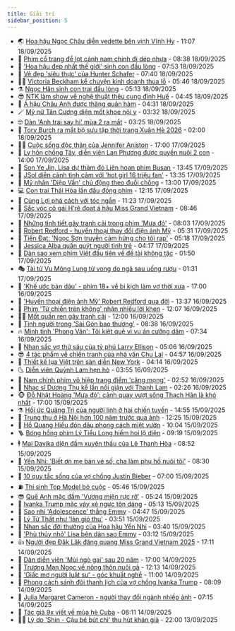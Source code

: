 ```yaml
---
title: Giải trí
sidebar_position: 5
---
```


<!-- vnexpress-giai-tri:START -->
- 🌏 [Hoa hậu Ngọc Châu diễn vedette bên vịnh Vĩnh Hy](https://vnexpress.net/hoa-hau-ngoc-chau-dien-vedette-ben-vinh-vinh-hy-4940715.html) - 11:07 18/09/2025
- 💫 [Phim cổ trang để lọt cảnh nam chính đi dép nhựa](https://vnexpress.net/phim-co-trang-de-lot-canh-nam-chinh-di-dep-nhua-4940546.html) - 08:38 18/09/2025
- 🌮 [&#39;Hoa hậu đẹp nhất thế giới&#39; sinh con đầu lòng](https://vnexpress.net/hoa-hau-dep-nhat-the-gioi-sinh-con-dau-long-4940608.html) - 07:53 18/09/2025
- 🧠 [Vẻ đẹp &#39;siêu thực&#39; của Hunter Schafer](https://vnexpress.net/ve-dep-sieu-thuc-cua-hunter-schafer-4939778.html) - 07:40 18/09/2025
- 👨‍🏫 [Victoria Beckham kể chuyện kinh doanh thua lỗ](https://vnexpress.net/victoria-beckham-ke-chuyen-kinh-doanh-thua-lo-4940511.html) - 05:46 18/09/2025
- ⚗️ [Ngọc Hân sinh con trai đầu lòng](https://vnexpress.net/ngoc-han-sinh-con-trai-dau-long-4940623.html) - 05:13 18/09/2025
- 😎 [NTK làm show về nghệ thuật thêu cung đình Huế](https://vnexpress.net/ntk-lam-show-ve-nghe-thuat-theu-cung-dinh-hue-4940076.html) - 04:45 18/09/2025
- 🫣 [Á hậu Châu Anh được thăng quân hàm](https://vnexpress.net/a-hau-chau-anh-duoc-thang-quan-ham-4940534.html) - 04:31 18/09/2025
- 🪄 [Mỹ nữ Tân Cương diện mốt khoe nội y](https://vnexpress.net/my-nu-tan-cuong-dien-mot-khoe-noi-y-4940247.html) - 03:32 18/09/2025
- 🤓 [Dàn &#39;Anh trai say hi&#39; mùa 2 ra mắt](https://vnexpress.net/dan-anh-trai-say-hi-mua-2-ra-mat-4940398.html) - 03:25 18/09/2025
- 🫶 [Tory Burch ra mắt bộ sưu tập thời trang Xuân Hè 2026](https://vnexpress.net/tory-burch-ra-mat-bo-suu-tap-thoi-trang-xuan-he-2026-4940070.html) - 02:00 18/09/2025
- 🧑‍🏫 [Cuộc sống độc thân của Jennifer Aniston](https://vnexpress.net/cuoc-song-doc-than-cua-jennifer-aniston-4939259.html) - 17:00 17/09/2025
- 🦄 [Ly hôn chồng Tây, diễn viên Lan Phương được quyền nuôi 2 con](https://vnexpress.net/ly-hon-chong-tay-dien-vien-lan-phuong-duoc-quyen-nuoi-2-con-4940319.html) - 14:00 17/09/2025
- 💫 [Son Ye Jin, Lisa dự thảm đỏ Liên hoan phim Busan](https://vnexpress.net/son-ye-jin-lisa-du-tham-do-lien-hoan-phim-busan-4940364.html) - 13:45 17/09/2025
- 🎊 [JSol diễn cảnh tình cảm với &#39;hot girl 16 triệu fan&#39;](https://vnexpress.net/jsol-dien-canh-tinh-cam-voi-hot-girl-16-trieu-fan-4940166.html) - 13:35 17/09/2025
- 👹 [Mỹ nhân &#39;Diệp Vấn&#39; chủ động theo đuổi chồng](https://vnexpress.net/my-nhan-diep-van-chu-dong-theo-duoi-chong-4939823.html) - 13:00 17/09/2025
- 💻 [Con trai Thái Hòa lần đầu đóng phim](https://vnexpress.net/con-trai-thai-hoa-lan-dau-dong-phim-4939911.html) - 12:15 17/09/2025
- 🤡 [Củng Lợi phá cách với tóc ngắn](https://vnexpress.net/cung-loi-pha-cach-voi-toc-ngan-4940171.html) - 11:23 17/09/2025
- 🥰 [Sắc vóc cô gái H&#39;rê đoạt á hậu Miss Grand Vietnam](https://vnexpress.net/sac-voc-co-gai-h-re-doat-a-hau-miss-grand-vietnam-4939745.html) - 08:46 17/09/2025
- 🚀 [Những tình tiết gây tranh cãi trong phim &#39;Mưa đỏ&#39;](https://vnexpress.net/tinh-tiet-phim-mua-do-vap-phan-ung-4939283.html) - 08:03 17/09/2025
- 📝 [Robert Redford - huyền thoại thay đổi điện ảnh Mỹ](https://vnexpress.net/robert-redford-huyen-thoai-thay-doi-dien-anh-my-4939986.html) - 05:31 17/09/2025
- 🐲 [Tiến Đạt: &#39;Ngọc Sơn truyền cảm hứng cho tôi rap&#39;](https://vnexpress.net/tien-dat-ngoc-son-truyen-cam-hung-cho-toi-rap-4939894.html) - 05:18 17/09/2025
- 🎃 [Jessica Alba quấn quýt người tình trẻ](https://vnexpress.net/jessica-alba-quan-quyt-nguoi-tinh-tre-4940006.html) - 04:17 17/09/2025
- 🤠 [Dàn sao xem phim Việt đầu tiên về đề tài không tặc](https://vnexpress.net/dan-sao-xem-phim-viet-dau-tien-ve-de-tai-khong-tac-4939998.html) - 01:50 17/09/2025
- 🎭 [Tài tử Vu Mông Lung tử vong do ngã sau uống rượu](https://vnexpress.net/tai-tu-vu-mong-lung-tu-vong-do-nga-sau-uong-ruou-4939992.html) - 01:31 17/09/2025
- 🧰 [&#39;Khế ước bán dâu&#39; - phim 18+ về bi kịch làm vợ thời xưa](https://vnexpress.net/giai-tri/phim/thu-vien-phim/khe-uoc-ban-dau-838) - 17:00 16/09/2025
- 🦍 [&#39;Huyền thoại điện ảnh Mỹ&#39; Robert Redford qua đời](https://vnexpress.net/huyen-thoai-dien-anh-my-robert-redford-qua-doi-4939900.html) - 13:37 16/09/2025
- 🌝 [Phim &#39;Tử chiến trên không&#39; nhận nhiều lời khen](https://vnexpress.net/phim-tu-chien-tren-khong-nhan-nhieu-loi-khen-4939876.html) - 12:07 16/09/2025
- 🧑‍💻 [Mốt quần ren gây tranh cãi](https://vnexpress.net/mot-quan-ren-gay-tranh-cai-4939815.html) - 12:00 16/09/2025
- 🥸 [Tình người trong &#39;Sài Gòn bao thương&#39;](https://vnexpress.net/tinh-nguoi-trong-sai-gon-bao-thuong-4938895.html) - 08:38 16/09/2025
- 🔥 [Minh tinh &#39;Phong Vân&#39;: Tôi kiệt quệ vì vụ án cưỡng dâm](https://vnexpress.net/minh-tinh-phong-van-toi-kiet-que-vi-vu-an-cuong-dam-4939707.html) - 07:34 16/09/2025
- 🐎 [Nhan sắc vợ thứ sáu của tỷ phú Larry Ellison](https://vnexpress.net/nhan-sac-vo-thu-sau-cua-ty-phu-larry-ellison-4939549.html) - 05:06 16/09/2025
- 😎 [4 tác phẩm về chiến tranh của nhà văn Chu Lai](https://vnexpress.net/4-tac-pham-ve-chien-tranh-cua-nha-van-chu-lai-4939139.html) - 04:57 16/09/2025
- 🦄 [Thiết kế lụa Việt trên sàn diễn New York](https://vnexpress.net/thiet-ke-lua-viet-tren-san-dien-new-york-4939612.html) - 04:14 16/09/2025
- 🌜 [Diễn viên Quỳnh Lam hẹn hò](https://vnexpress.net/dien-vien-quynh-lam-hen-ho-4939581.html) - 03:55 16/09/2025
- 🚦 [Nam chính phim võ hiệp trang điểm &#39;căng mọng&#39;](https://vnexpress.net/nam-chinh-phim-vo-hiep-trang-diem-cang-mong-4939513.html) - 02:52 16/09/2025
- 🧐 [Nhạc sĩ Dương Thụ kể lần nổi giận với Thanh Lam](https://vnexpress.net/nhac-si-duong-thu-ke-lan-noi-gian-voi-thanh-lam-4939361.html) - 02:26 16/09/2025
- 🐵 [Đỗ Nhật Hoàng &#39;Mưa đỏ&#39;: cảnh quay vượt sông Thạch Hãn là khó nhất](https://vnexpress.net/do-nhat-hoang-mua-do-canh-quay-vuot-song-thach-han-la-kho-nhat-4939324.html) - 17:00 15/09/2025
- ⚗️ [Hồi ức Quảng Trị của người lính ở hai chiến tuyến](https://vnexpress.net/hoi-uc-quang-tri-cua-nguoi-linh-o-hai-chien-tuyen-4939130.html) - 14:55 15/09/2025
- 👺 [Trung thu ở Hà Nội hơn 100 năm trước qua ảnh](https://vnexpress.net/trung-thu-o-ha-noi-hon-100-nam-truoc-qua-anh-4939059.html) - 12:25 15/09/2025
- 🌊 [Hồ Quang Hiếu đón dâu phong cách miệt vườn](https://vnexpress.net/ho-quang-hieu-don-dau-phong-cach-miet-vuon-4939343.html) - 10:04 15/09/2025
- 🪜 [Bóng hồng phim Lý Tiểu Long hiếm hoi lộ diện](https://vnexpress.net/bong-hong-phim-ly-tieu-long-hiem-hoi-lo-dien-4939255.html) - 09:19 15/09/2025
- 🕴 [Mai Davika diện đầm xuyên thấu của Lê Thanh Hòa](https://vnexpress.net/mai-davika-dien-dam-xuyen-thau-cua-le-thanh-hoa-4939320.html) - 08:52 15/09/2025
- 💃 [Yến Nhi: &#39;Biết ơn mẹ bán vé số, cha làm phụ hồ nuôi tôi&#39;](https://vnexpress.net/yen-nhi-biet-on-me-ban-ve-so-cha-lam-phu-ho-nuoi-toi-4939240.html) - 08:30 15/09/2025
- 🦄 [10 quy tắc sống của vợ chồng Justin Bieber](https://vnexpress.net/10-quy-tac-song-cua-vo-chong-justin-bieber-4939074.html) - 07:00 15/09/2025
- ⛽️ [Thí sinh Top Model bỏ cuộc](https://vnexpress.net/thi-sinh-top-model-bo-cuoc-4939206.html) - 05:46 15/09/2025
- 😎 [Quế Anh mặc đầm &#39;Vương miện rực rỡ&#39;](https://vnexpress.net/que-anh-mac-dam-vuong-mien-ruc-ro-4939127.html) - 05:24 15/09/2025
- 🌊 [Ivanka Trump mặc váy xẻ ngực tôn dáng](https://vnexpress.net/ivanka-trump-mac-vay-xe-nguc-ton-dang-4939219.html) - 05:13 15/09/2025
- 🐲 [Sao nhí &#39;Adolescence&#39; thắng Emmy](https://vnexpress.net/sao-nhi-adolescence-thang-emmy-4939054.html) - 04:47 15/09/2025
- 💂 [Lý Tử Thất như &#39;làn gió thu&#39;](https://vnexpress.net/ly-tu-that-nhu-lan-gio-thu-4939104.html) - 03:51 15/09/2025
- 🙉 [Nhan sắc đời thường của Hoa hậu Yến Nhi](https://vnexpress.net/nhan-sac-doi-thuong-cua-hoa-hau-yen-nhi-4939085.html) - 03:40 15/09/2025
- 💪 [&#39;Phù thủy nhỏ&#39; Lisa bên dàn sao Emmy](https://vnexpress.net/phu-thuy-nho-lisa-ben-dan-sao-emmy-4939056.html) - 03:12 15/09/2025
- 👍 [Người đẹp Đăk Lăk đăng quang Miss Grand Vietnam 2025](https://vnexpress.net/nguoi-dep-dak-lak-dang-quang-miss-grand-vietnam-2025-4938953.html) - 17:11 14/09/2025
- 💪 [Dàn diễn viên &#39;Mùi ngò gai&#39; sau 20 năm](https://vnexpress.net/dan-dien-vien-mui-ngo-gai-sau-20-nam-4938954.html) - 17:00 14/09/2025
- 💄 [Trương Mạn Ngọc về nông thôn nuôi gà](https://vnexpress.net/truong-man-ngoc-ve-nong-thon-nuoi-ga-4938919.html) - 12:13 14/09/2025
- 🦩 [&#39;Giấc mơ người luật sư&#39; - góc khuất nghề](https://vnexpress.net/giai-tri/phim/thu-vien-phim/beyond-the-bar-836) - 11:00 14/09/2025
- 🥸 [Phong cách sánh đôi thanh lịch của vợ chồng Ivanka Trump](https://vnexpress.net/phong-cach-sanh-doi-thanh-lich-cua-vo-chong-ivanka-trump-4938849.html) - 08:09 14/09/2025
- 🧰 [Julia Margaret Cameron - người thay đổi ngành nhiếp ảnh](https://vnexpress.net/julia-margaret-cameron-nguoi-thay-doi-nganh-nhiep-anh-4938176.html) - 07:15 14/09/2025
- 💼 [Tác giả 9x viết về mùa hè Cuba](https://vnexpress.net/tac-gia-9x-viet-ve-mua-he-cuba-4936399.html) - 06:11 14/09/2025
- 🧑‍💻 [Lý do &#39;Shin - Cậu bé bút chì&#39; thu hút khán giả](https://vnexpress.net/ly-do-shin-cau-be-but-chi-thu-hut-khan-gia-4931519.html) - 22:00 13/09/2025<!-- vnexpress-giai-tri:END -->
